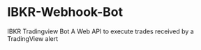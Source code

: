 # IBKR-Webhook-Bot
IBKR Tradingview Bot
A Web API to execute trades received by a TradingView alert
